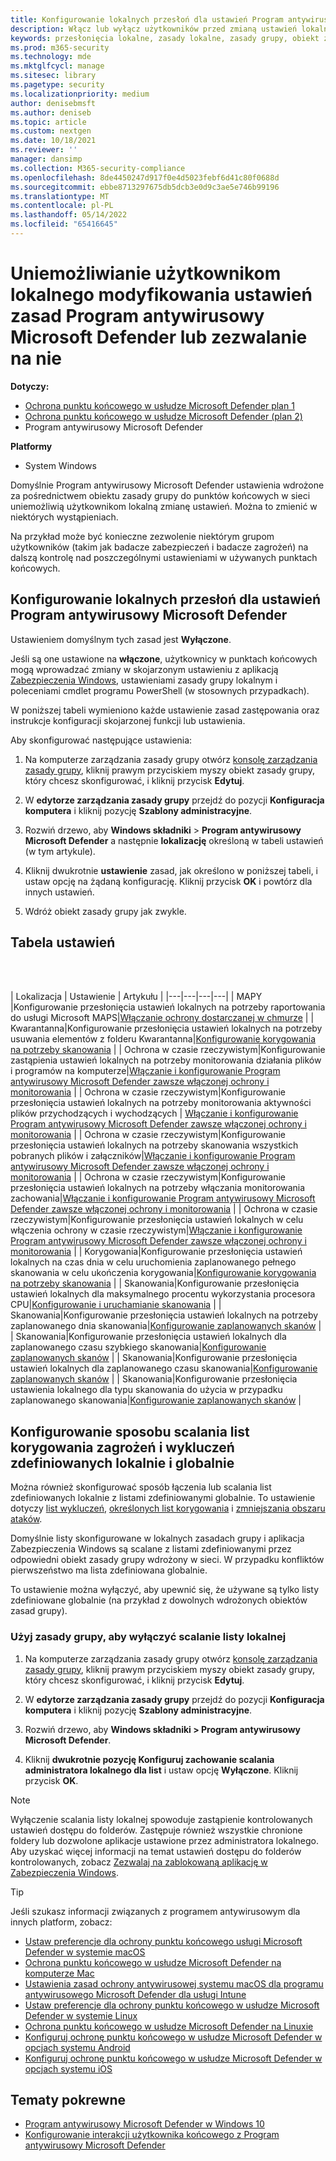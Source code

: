 ```yaml
---
title: Konfigurowanie lokalnych przesłoń dla ustawień Program antywirusowy Microsoft Defender
description: Włącz lub wyłącz użytkowników przed zmianą ustawień lokalnie w usłudze Microsoft Defender AV.
keywords: przesłonięcia lokalne, zasady lokalne, zasady grupy, obiekt zasad grupy, blokada, scalanie, listy
ms.prod: m365-security
ms.technology: mde
ms.mktglfcycl: manage
ms.sitesec: library
ms.pagetype: security
ms.localizationpriority: medium
author: denisebmsft
ms.author: deniseb
ms.topic: article
ms.custom: nextgen
ms.date: 10/18/2021
ms.reviewer: ''
manager: dansimp
ms.collection: M365-security-compliance
ms.openlocfilehash: 8de4450247d917f0e4d5023febf6d41c80f0688d
ms.sourcegitcommit: ebbe8713297675db5dcb3e0d9c3ae5e746b99196
ms.translationtype: MT
ms.contentlocale: pl-PL
ms.lasthandoff: 05/14/2022
ms.locfileid: "65416645"
---
```

# <a name="prevent-or-allow-users-to-locally-modify-microsoft-defender-antivirus-policy-settings"></a>Uniemożliwianie użytkownikom lokalnego modyfikowania ustawień zasad Program antywirusowy Microsoft Defender lub zezwalanie na nie


**Dotyczy:**

- [Ochrona punktu końcowego w usłudze Microsoft Defender plan 1](https://go.microsoft.com/fwlink/p/?linkid=2154037)
- [Ochrona punktu końcowego w usłudze Microsoft Defender (plan 2)](https://go.microsoft.com/fwlink/p/?linkid=2154037) 
- Program antywirusowy Microsoft Defender

**Platformy**
- System Windows

Domyślnie Program antywirusowy Microsoft Defender ustawienia wdrożone za pośrednictwem obiektu zasady grupy do punktów końcowych w sieci uniemożliwią użytkownikom lokalną zmianę ustawień. Można to zmienić w niektórych wystąpieniach.

Na przykład może być konieczne zezwolenie niektórym grupom użytkowników (takim jak badacze zabezpieczeń i badacze zagrożeń) na dalszą kontrolę nad poszczególnymi ustawieniami w używanych punktach końcowych.

## <a name="configure-local-overrides-for-microsoft-defender-antivirus-settings"></a>Konfigurowanie lokalnych przesłoń dla ustawień Program antywirusowy Microsoft Defender

Ustawieniem domyślnym tych zasad jest **Wyłączone**.

Jeśli są one ustawione na **włączone**, użytkownicy w punktach końcowych mogą wprowadzać zmiany w skojarzonym ustawieniu z aplikacją [Zabezpieczenia Windows](microsoft-defender-security-center-antivirus.md), ustawieniami zasady grupy lokalnym i poleceniami cmdlet programu PowerShell (w stosownych przypadkach).

W poniższej tabeli wymieniono każde ustawienie zasad zastępowania oraz instrukcje konfiguracji skojarzonej funkcji lub ustawienia.

Aby skonfigurować następujące ustawienia:

1. Na komputerze zarządzania zasady grupy otwórz [konsolę zarządzania zasady grupy](/previous-versions/windows/it-pro/windows-server-2008-R2-and-2008/cc731212(v=ws.11)), kliknij prawym przyciskiem myszy obiekt zasady grupy, który chcesz skonfigurować, i kliknij przycisk **Edytuj**.

2. W **edytorze zarządzania zasady grupy** przejdź do pozycji **Konfiguracja komputera** i kliknij pozycję **Szablony administracyjne**.

3. Rozwiń drzewo, aby **Windows składniki** >  **Program antywirusowy Microsoft Defender** a następnie **lokalizację** określoną w tabeli ustawień (w tym artykule).

4. Kliknij dwukrotnie **ustawienie** zasad, jak określono w poniższej tabeli, i ustaw opcję na żądaną konfigurację. Kliknij przycisk **OK** i powtórz dla innych ustawień.

5. Wdróż obiekt zasady grupy jak zwykle.

## <a name="table-of-settings"></a>Tabela ustawień

<br/><br/>

| Lokalizacja | Ustawienie | Artykułu |
|---|---|---|---|
| MAPY |Konfigurowanie przesłonięcia ustawień lokalnych na potrzeby raportowania do usługi Microsoft MAPS|[Włączanie ochrony dostarczanej w chmurze](enable-cloud-protection-microsoft-defender-antivirus.md) |
| Kwarantanna|Konfigurowanie przesłonięcia ustawień lokalnych na potrzeby usuwania elementów z folderu Kwarantanna|[Konfigurowanie korygowania na potrzeby skanowania](configure-remediation-microsoft-defender-antivirus.md) |
| Ochrona w czasie rzeczywistym|Konfigurowanie zastąpienia ustawień lokalnych na potrzeby monitorowania działania plików i programów na komputerze|[Włączanie i konfigurowanie Program antywirusowy Microsoft Defender zawsze włączonej ochrony i monitorowania](configure-real-time-protection-microsoft-defender-antivirus.md) |
| Ochrona w czasie rzeczywistym|Konfigurowanie przesłonięcia ustawień lokalnych na potrzeby monitorowania aktywności plików przychodzących i wychodzących | [Włączanie i konfigurowanie Program antywirusowy Microsoft Defender zawsze włączonej ochrony i monitorowania](configure-real-time-protection-microsoft-defender-antivirus.md) |
| Ochrona w czasie rzeczywistym|Konfigurowanie przesłonięcia ustawień lokalnych na potrzeby skanowania wszystkich pobranych plików i załączników|[Włączanie i konfigurowanie Program antywirusowy Microsoft Defender zawsze włączonej ochrony i monitorowania](configure-real-time-protection-microsoft-defender-antivirus.md) |
| Ochrona w czasie rzeczywistym|Konfigurowanie przesłonięcia ustawień lokalnych na potrzeby włączania monitorowania zachowania|[Włączanie i konfigurowanie Program antywirusowy Microsoft Defender zawsze włączonej ochrony i monitorowania](configure-real-time-protection-microsoft-defender-antivirus.md) |
| Ochrona w czasie rzeczywistym|Konfigurowanie przesłonięcia ustawień lokalnych w celu włączenia ochrony w czasie rzeczywistym|[Włączanie i konfigurowanie Program antywirusowy Microsoft Defender zawsze włączonej ochrony i monitorowania](configure-real-time-protection-microsoft-defender-antivirus.md) |
| Korygowania|Konfigurowanie przesłonięcia ustawień lokalnych na czas dnia w celu uruchomienia zaplanowanego pełnego skanowania w celu ukończenia korygowania|[Konfigurowanie korygowania na potrzeby skanowania](configure-remediation-microsoft-defender-antivirus.md) |
| Skanowania|Konfigurowanie przesłonięcia ustawień lokalnych dla maksymalnego procentu wykorzystania procesora CPU|[Konfigurowanie i uruchamianie skanowania](run-scan-microsoft-defender-antivirus.md) |
| Skanowania|Konfigurowanie przesłonięcia ustawień lokalnych na potrzeby zaplanowanego dnia skanowania|[Konfigurowanie zaplanowanych skanów](scheduled-catch-up-scans-microsoft-defender-antivirus.md) |
| Skanowania|Konfigurowanie przesłonięcia ustawień lokalnych dla zaplanowanego czasu szybkiego skanowania|[Konfigurowanie zaplanowanych skanów](scheduled-catch-up-scans-microsoft-defender-antivirus.md) |
| Skanowania|Konfigurowanie przesłonięcia ustawień lokalnych dla zaplanowanego czasu skanowania|[Konfigurowanie zaplanowanych skanów](scheduled-catch-up-scans-microsoft-defender-antivirus.md) |
| Skanowania|Konfigurowanie przesłonięcia ustawienia lokalnego dla typu skanowania do użycia w przypadku zaplanowanego skanowania|[Konfigurowanie zaplanowanych skanów](scheduled-catch-up-scans-microsoft-defender-antivirus.md) |

<a id="merge-lists"></a>

## <a name="configure-how-locally-and-globally-defined-threat-remediation-and-exclusions-lists-are-merged"></a>Konfigurowanie sposobu scalania list korygowania zagrożeń i wykluczeń zdefiniowanych lokalnie i globalnie

Można również skonfigurować sposób łączenia lub scalania list zdefiniowanych lokalnie z listami zdefiniowanymi globalnie. To ustawienie dotyczy [list wykluczeń](configure-exclusions-microsoft-defender-antivirus.md), [określonych list korygowania](configure-remediation-microsoft-defender-antivirus.md) i [zmniejszania obszaru ataków](/windows/security/threat-protection/microsoft-defender-atp/attack-surface-reduction).

Domyślnie listy skonfigurowane w lokalnych zasadach grupy i aplikacja Zabezpieczenia Windows są scalane z listami zdefiniowanymi przez odpowiedni obiekt zasady grupy wdrożony w sieci. W przypadku konfliktów pierwszeństwo ma lista zdefiniowana globalnie.

To ustawienie można wyłączyć, aby upewnić się, że używane są tylko listy zdefiniowane globalnie (na przykład z dowolnych wdrożonych obiektów zasad grupy).

### <a name="use-group-policy-to-disable-local-list-merging"></a>Użyj zasady grupy, aby wyłączyć scalanie listy lokalnej

1. Na komputerze zarządzania zasady grupy otwórz [konsolę zarządzania zasady grupy](/previous-versions/windows/it-pro/windows-server-2008-R2-and-2008/cc731212(v=ws.11)), kliknij prawym przyciskiem myszy obiekt zasady grupy, który chcesz skonfigurować, i kliknij przycisk **Edytuj**.

2. W **edytorze zarządzania zasady grupy** przejdź do pozycji **Konfiguracja komputera** i kliknij pozycję **Szablony administracyjne**.

3. Rozwiń drzewo, aby **Windows składniki > Program antywirusowy Microsoft Defender**.

4. Kliknij **dwukrotnie pozycję Konfiguruj zachowanie scalania administratora lokalnego dla list** i ustaw opcję **Wyłączone**. Kliknij przycisk **OK**.

> [!NOTE]
> Wyłączenie scalania listy lokalnej spowoduje zastąpienie kontrolowanych ustawień dostępu do folderów. Zastępuje również wszystkie chronione foldery lub dozwolone aplikacje ustawione przez administratora lokalnego. Aby uzyskać więcej informacji na temat ustawień dostępu do folderów kontrolowanych, zobacz [Zezwalaj na zablokowaną aplikację w Zabezpieczenia Windows](https://support.microsoft.com/help/4046851/windows-10-allow-blocked-app-windows-security).

> [!TIP]
> Jeśli szukasz informacji związanych z programem antywirusowym dla innych platform, zobacz:
> - [Ustaw preferencje dla ochrony punktu końcowego usługi Microsoft Defender w systemie macOS](mac-preferences.md)
> - [Ochrona punktu końcowego w usłudze Microsoft Defender na komputerze Mac](microsoft-defender-endpoint-mac.md)
> - [Ustawienia zasad ochrony antywirusowej systemu macOS dla programu antywirusowego Microsoft Defender dla usługi Intune](/mem/intune/protect/antivirus-microsoft-defender-settings-macos)
> - [Ustaw preferencje dla ochrony punktu końcowego w usłudze Microsoft Defender w systemie Linux](linux-preferences.md)
> - [Ochrona punktu końcowego w usłudze Microsoft Defender na Linuxie](microsoft-defender-endpoint-linux.md)
> - [Konfiguruj ochronę punktu końcowego w usłudze Microsoft Defender w opcjach systemu Android](android-configure.md)
> - [Konfiguruj ochronę punktu końcowego w usłudze Microsoft Defender w opcjach systemu iOS](ios-configure-features.md)

## <a name="related-topics"></a>Tematy pokrewne

- [Program antywirusowy Microsoft Defender w Windows 10](microsoft-defender-antivirus-in-windows-10.md)
- [Konfigurowanie interakcji użytkownika końcowego z Program antywirusowy Microsoft Defender](configure-end-user-interaction-microsoft-defender-antivirus.md)
